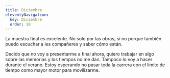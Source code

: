 ```yaml
---
title: Diciembre
eleventyNavigation:
  key: Diciembre
  order: 10
---
```


La muestra final es excelente. No solo por las obras, si no porque también puedo escuchar a les compañeres y saber cómo están.

Decido que no voy a presentarme a final ahora, quiero trabajar en algo sobre las memorias y los tiempos no me dan. Tampoco lo voy a hacer durante el verano. Estoy esperando no pasar toda la carrera con el límite de tiempo como mayor motor para movilizarme.